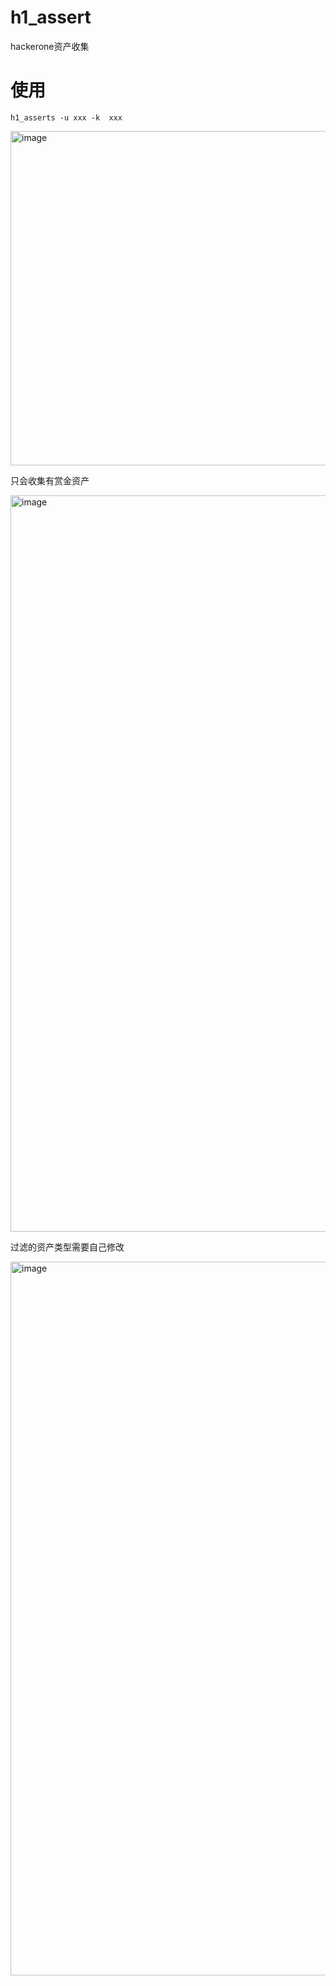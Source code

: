 # h1_assert
hackerone资产收集

# 使用
```
h1_asserts -u xxx -k  xxx
```

<img width="535" alt="image" src="https://github.com/user-attachments/assets/41cc26c6-750c-4d6a-b036-19c5a024d313" />

只会收集有赏金资产

<img width="1178" alt="image" src="https://github.com/user-attachments/assets/08c2fb77-e70a-4806-a43c-1e501c720c20" />

过滤的资产类型需要自己修改

<img width="1142" alt="image" src="https://github.com/user-attachments/assets/1ab9a4b8-5eee-4839-b4a5-9da47792f7e6" />

